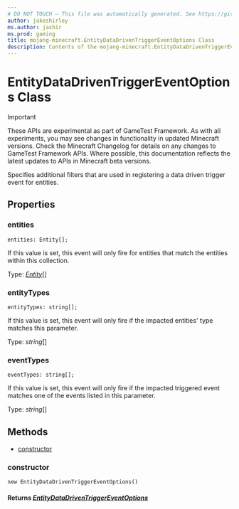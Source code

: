 ```yaml
---
# DO NOT TOUCH — This file was automatically generated. See https://github.com/Mojang/MinecraftApiDocsGenerator to modify descriptions, examples, etc.
author: jakeshirley
ms.author: jashir
ms.prod: gaming
title: mojang-minecraft.EntityDataDrivenTriggerEventOptions Class
description: Contents of the mojang-minecraft.EntityDataDrivenTriggerEventOptions class.
---
```

# EntityDataDrivenTriggerEventOptions Class
>[!IMPORTANT]
>These APIs are experimental as part of GameTest Framework. As with all experiments, you may see changes in functionality in updated Minecraft versions. Check the Minecraft Changelog for details on any changes to GameTest Framework APIs. Where possible, this documentation reflects the latest updates to APIs in Minecraft beta versions.

Specifies additional filters that are used in registering a data driven trigger event for entities.

## Properties

### **entities**
`entities: Entity[];`

If this value is set, this event will only fire for entities that match the entities within this collection.

Type: [*Entity*](Entity.md)[]

### **entityTypes**
`entityTypes: string[];`

If this value is set, this event will only fire if the impacted entities' type matches this parameter.

Type: *string*[]

### **eventTypes**
`eventTypes: string[];`

If this value is set, this event will only fire if the impacted triggered event matches one of the events listed in this parameter.

Type: *string*[]

## Methods
- [constructor](#constructor)

### **constructor**
`
new EntityDataDrivenTriggerEventOptions()
`

#### **Returns** [*EntityDataDrivenTriggerEventOptions*](EntityDataDrivenTriggerEventOptions.md)
